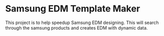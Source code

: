 # Samsung EDM Template Maker

This project is to help speedup Samsung EDM designing.
This will search through the samsung products and creates EDM <tr> with dynamic data.